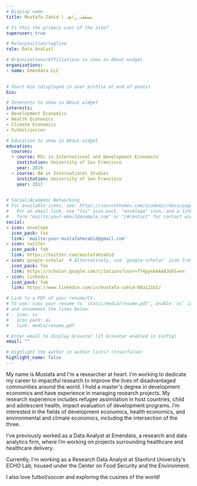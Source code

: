```yaml
---
# Display name
title: Mustafa Zahid | مصطفى زاهد

# Is this the primary user of the site?
superuser: true

# Role/position/tagline
role: Data Analyst

# Organizations/Affiliations to show in About widget
organizations:
- name: Emendata LLC
  

# Short bio (displayed in user profile at end of posts)
bio: 

# Interests to show in About widget
interests: 
- Development Economics
- Health Economics
- Climate Economics
- Futbol/soccer

# Education to show in About widget
education:
  courses:
  - course: MSc in International and Development Economics
    institution: University of San Francisco
    year: 2019
  - course: BA in International Studies
    institution: University of San Francisco
    year: 2017
  

# Social/Academic Networking
# For available icons, see: https://sourcethemes.com/academic/docs/page-builder/#icons
#   For an email link, use "fas" icon pack, "envelope" icon, and a link in the
#   form "mailto:your-email@example.com" or "/#contact" for contact widget.
social:
- icon: envelope
  icon_pack: fas
  link: 'mailto:your-mustafahmzahid@gmail.com'
- icon: twitter
  icon_pack: fab
  link: https://twitter.com/mustafahzahid
- icon: google-scholar  # Alternatively, use `google-scholar` icon from `ai` icon pack
  icon_pack: fas
  link: https://scholar.google.com/citations?user=TY4pyekAAAAJ&hl=en
- icon: linkedin
  icon_pack: fab
  link: https://www.linkedin.com/in/mustafa-zahid-08a121b1/

# Link to a PDF of your resume/CV.
# To use: copy your resume to `static/media/resume.pdf`, enable `ai` icons in `params.toml`, 
# and uncomment the lines below.
# - icon: cv
#   icon_pack: ai
#   link: media/resume.pdf

# Enter email to display Gravatar (if Gravatar enabled in Config)
email: ""

# Highlight the author in author lists? (true/false)
highlight_name: false
---
```


My name is Mustafa and I'm a researcher at heart. I'm working to dedicate my career to impactful research to improve the lives of disadvantaged communities around the world. I hold a master's degree in development economics and have experience in managing research projects. My research experience includes refugee assimilation in host countries, child and adolescent health, impact evaluation of development programs. I’m interested in the fields of development economics, health economics, and environmental and climate economics, including the intersection of the three. 

I've previously worked as a Data Analyst at Emendata, a research and data analytics firm, where I’m working on projects surrounding healthcare and healthcare delivery.

Currently, I'm working as a Research Data Analyst at Stanford University's ECHO Lab, housed under the Center on Food Security and the Environment.

I also love futbol/soccer and exploring the cusines of the world!



